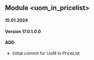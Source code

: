 ## Module <uom_in_pricelist>

#### 15.01.2024
#### Version 17.0.1.0.0
#### ADD

- Initial commit for UoM In PriceList
